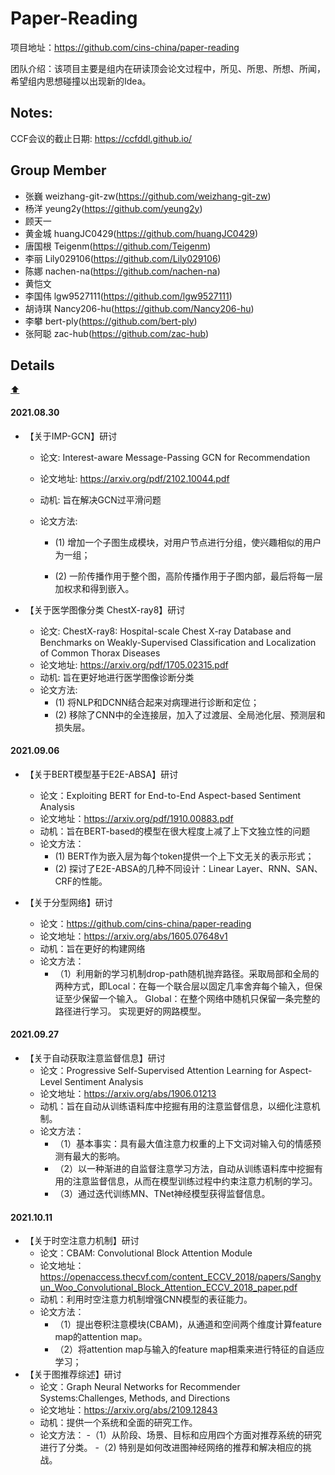 # Paper-Reading

项目地址：https://github.com/cins-china/paper-reading

团队介绍：该项目主要是组内在研读顶会论文过程中，所见、所思、所想、所闻，希望组内思想碰撞以出现新的Idea。

## Notes:

CCF会议的截止日期: https://ccfddl.github.io/

## Group Member

- 张巍 	weizhang-git-zw(https://github.com/weizhang-git-zw)
- 杨洋	yeung2y(https://github.com/yeung2y)
- 顾天一
- 黄金城	huangJC0429(https://github.com/huangJC0429)
- 唐国根	Teigenm(https://github.com/Teigenm)
- 李丽	Lily029106(https://github.com/Lily029106)
- 陈娜	nachen-na(https://github.com/nachen-na)
- 黄恺文
- 李国伟 	lgw9527111(https://github.com/lgw9527111)
- 胡诗琪 	Nancy206-hu(https://github.com/Nancy206-hu)
- 李攀	bert-ply(https://github.com/bert-ply)
- 张阿聪	zac-hub(https://github.com/zac-hub)



## Details
[:arrow_up:](#table-of-contents)

#### 2021.08.30
- 【关于IMP-GCN】研讨

  - 论文: Interest-aware Message-Passing GCN for Recommendation

  - 论文地址: https://arxiv.org/pdf/2102.10044.pdf

  - 动机: 旨在解决GCN过平滑问题

  - 论文方法:

    - (1) 增加一个子图生成模块，对用户节点进行分组，使兴趣相似的用户为一组；

    - (2) 一阶传播作用于整个图，高阶传播作用于子图内部，最后将每一层加权求和得到嵌入。

      

- 【关于医学图像分类 ChestX-ray8】研讨
  - 论文: ChestX-ray8: Hospital-scale Chest X-ray Database and Benchmarks on Weakly-Supervised Classification and Localization of Common Thorax Diseases
  - 论文地址: https://arxiv.org/pdf/1705.02315.pdf
  - 动机: 旨在更好地进行医学图像诊断分类
  - 论文方法:
    - (1) 将NLP和DCNN结合起来对病理进行诊断和定位；
    - (2) 移除了CNN中的全连接层，加入了过渡层、全局池化层、预测层和损失层。

#### 2021.09.06

- 【关于BERT模型基于E2E-ABSA】研讨

  -  论文：Exploiting BERT for End-to-End Aspect-based Sentiment Analysis
  -  论文地址：https://arxiv.org/pdf/1910.00883.pdf
  -  动机：旨在BERT-based的模型在很大程度上减了上下文独立性的问题
  - 论文方法：
    -  (1) BERT作为嵌入层为每个token提供一个上下文无关的表示形式；
    -  (2) 探讨了E2E-ABSA的几种不同设计：Linear Layer、RNN、SAN、CRF的性能。

- 【关于分型网络】研讨

  - 论文：https://github.com/cins-china/paper-reading
  - 论文地址：https://arxiv.org/abs/1605.07648v1
  - 动机：旨在更好的构建网络
  - 论文方法：
    - （1）利用新的学习机制drop-path随机抛弃路径。采取局部和全局的两种方式，即Local：在每一个联合层以固定几率舍弃每个输入，但保证至少保留一个输入。 Global：在整个网络中随机只保留一条完整的路径进行学习。 实现更好的网路模型。

  
#### 2021.09.27

- 【关于自动获取注意监督信息】研讨
   - 论文：Progressive Self-Supervised Attention Learning for Aspect-Level Sentiment Analysis
   - 论文地址：https://arxiv.org/abs/1906.01213
   - 动机：旨在自动从训练语料库中挖掘有用的注意监督信息，以细化注意机制。
   - 论文方法：
     - （1）基本事实：具有最大值注意力权重的上下文词对输入句的情感预测有最大的影响。
     - （2）以一种渐进的自监督注意学习方法，自动从训练语料库中挖掘有用的注意监督信息，从而在模型训练过程中约束注意力机制的学习。
     - （3）通过迭代训练MN、TNet神经模型获得监督信息。

#### 2021.10.11

- 【关于时空注意力机制】研讨
 	- 论文：CBAM: Convolutional Block Attention Module
	- 论文地址：https://openaccess.thecvf.com/content_ECCV_2018/papers/Sanghyun_Woo_Convolutional_Block_Attention_ECCV_2018_paper.pdf
	- 动机：利用时空注意力机制增强CNN模型的表征能力。
	- 论文方法：
		- （1）提出卷积注意模块(CBAM)，从通道和空间两个维度计算feature map的attention map。
		- （2）将attention map与输入的feature map相乘来进行特征的自适应学习；
-  【关于图推荐综述】研讨
	- 论文：Graph Neural Networks for Recommender Systems:Challenges, Methods, and Directions
	- 论文地址：https://arxiv.org/abs/2109.12843
	- 动机：提供一个系统和全面的研究工作。
	- 论文方法：
		-（1）从阶段、场景、目标和应用四个方面对推荐系统的研究进行了分类。
		-（2)   特别是如何改进图神经网络的推荐和解决相应的挑战。

